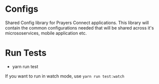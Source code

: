 # Configs

Shared Config library for Prayers Connect applications. This library will contain the common configurations needed that will be shared across it's micrososervices, mobile application etc.

# Run Tests

- yarn run test

If you want to run in watch mode, use `yarn run test:watch`
